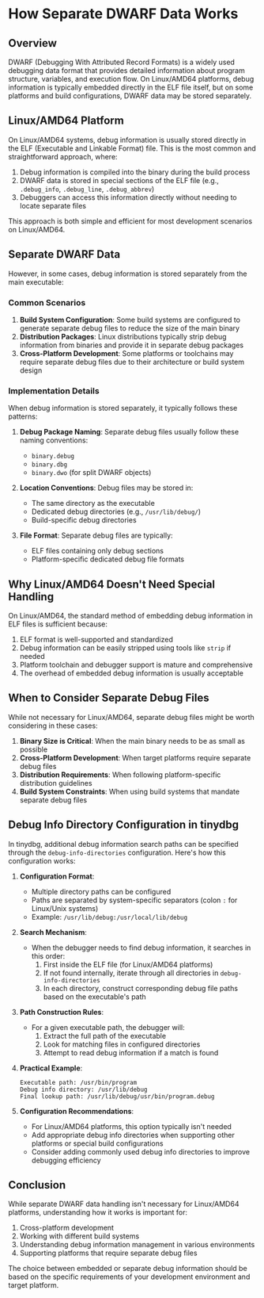 # How Separate DWARF Data Works

## Overview

DWARF (Debugging With Attributed Record Formats) is a widely used debugging data format that provides detailed information about program structure, variables, and execution flow. On Linux/AMD64 platforms, debug information is typically embedded directly in the ELF file itself, but on some platforms and build configurations, DWARF data may be stored separately.

## Linux/AMD64 Platform

On Linux/AMD64 systems, debug information is usually stored directly in the ELF (Executable and Linkable Format) file. This is the most common and straightforward approach, where:

1. Debug information is compiled into the binary during the build process
2. DWARF data is stored in special sections of the ELF file (e.g., `.debug_info`, `.debug_line`, `.debug_abbrev`)
3. Debuggers can access this information directly without needing to locate separate files

This approach is both simple and efficient for most development scenarios on Linux/AMD64.

## Separate DWARF Data

However, in some cases, debug information is stored separately from the main executable:

### Common Scenarios

1. **Build System Configuration**: Some build systems are configured to generate separate debug files to reduce the size of the main binary
2. **Distribution Packages**: Linux distributions typically strip debug information from binaries and provide it in separate debug packages
3. **Cross-Platform Development**: Some platforms or toolchains may require separate debug files due to their architecture or build system design

### Implementation Details

When debug information is stored separately, it typically follows these patterns:

1. **Debug Package Naming**: Separate debug files usually follow these naming conventions:
   - `binary.debug`
   - `binary.dbg`
   - `binary.dwo` (for split DWARF objects)

2. **Location Conventions**: Debug files may be stored in:
   - The same directory as the executable
   - Dedicated debug directories (e.g., `/usr/lib/debug/`)
   - Build-specific debug directories

3. **File Format**: Separate debug files are typically:
   - ELF files containing only debug sections
   - Platform-specific dedicated debug file formats

## Why Linux/AMD64 Doesn't Need Special Handling

On Linux/AMD64, the standard method of embedding debug information in ELF files is sufficient because:

1. ELF format is well-supported and standardized
2. Debug information can be easily stripped using tools like `strip` if needed
3. Platform toolchain and debugger support is mature and comprehensive
4. The overhead of embedded debug information is usually acceptable

## When to Consider Separate Debug Files

While not necessary for Linux/AMD64, separate debug files might be worth considering in these cases:

1. **Binary Size is Critical**: When the main binary needs to be as small as possible
2. **Cross-Platform Development**: When target platforms require separate debug files
3. **Distribution Requirements**: When following platform-specific distribution guidelines
4. **Build System Constraints**: When using build systems that mandate separate debug files

## Debug Info Directory Configuration in tinydbg

In tinydbg, additional debug information search paths can be specified through the `debug-info-directories` configuration. Here's how this configuration works:

1. **Configuration Format**:
   - Multiple directory paths can be configured
   - Paths are separated by system-specific separators (colon `:` for Linux/Unix systems)
   - Example: `/usr/lib/debug:/usr/local/lib/debug`

2. **Search Mechanism**:
   - When the debugger needs to find debug information, it searches in this order:
     1. First inside the ELF file (for Linux/AMD64 platforms)
     2. If not found internally, iterate through all directories in `debug-info-directories`
     3. In each directory, construct corresponding debug file paths based on the executable's path

3. **Path Construction Rules**:
   - For a given executable path, the debugger will:
     1. Extract the full path of the executable
     2. Look for matching files in configured directories
     3. Attempt to read debug information if a match is found

4. **Practical Example**:
   ```
   Executable path: /usr/bin/program
   Debug info directory: /usr/lib/debug
   Final lookup path: /usr/lib/debug/usr/bin/program.debug
   ```

5. **Configuration Recommendations**:
   - For Linux/AMD64 platforms, this option typically isn't needed
   - Add appropriate debug info directories when supporting other platforms or special build configurations
   - Consider adding commonly used debug info directories to improve debugging efficiency

## Conclusion

While separate DWARF data handling isn't necessary for Linux/AMD64 platforms, understanding how it works is important for:

1. Cross-platform development
2. Working with different build systems
3. Understanding debug information management in various environments
4. Supporting platforms that require separate debug files

The choice between embedded or separate debug information should be based on the specific requirements of your development environment and target platform.